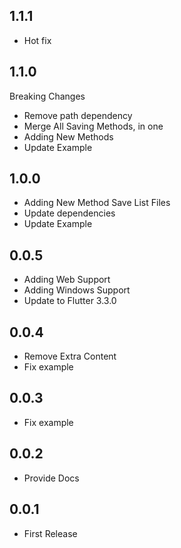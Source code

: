 ## 1.1.1
* Hot fix
## 1.1.0
 Breaking Changes
* Remove path dependency
* Merge All Saving Methods, in one
* Adding New Methods
* Update Example


## 1.0.0
* Adding New Method Save List Files
* Update dependencies
* Update Example

## 0.0.5

* Adding Web Support
* Adding Windows Support
* Update to Flutter 3.3.0

## 0.0.4

* Remove Extra Content
* Fix example

## 0.0.3

* Fix example

## 0.0.2

* Provide Docs

## 0.0.1

* First Release
